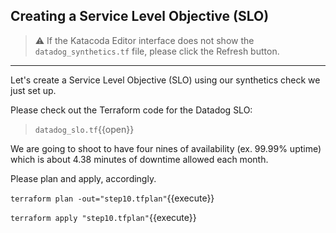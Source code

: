 ## Creating a Service Level Objective (SLO)

> ⚠️ If the Katacoda Editor interface does not show the `datadog_synthetics.tf` file, please click the <i class="fa fa-sync"></i> Refresh button.

---

Let's create a Service Level Objective (SLO) using our synthetics check we just set up.

Please check out the Terraform code for the Datadog SLO:

> `datadog_slo.tf`{{open}}

We are going to shoot to have four nines of availability (ex. 99.99% uptime) which is about 4.38 minutes of downtime allowed each month.

Please plan and apply, accordingly.

`terraform plan -out="step10.tfplan"`{{execute}}

`terraform apply "step10.tfplan"`{{execute}}
